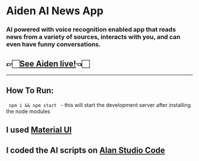 # Aiden AI News App
### AI powered with voice recognition enabled app that reads news from a variety of sources, interacts with you, and can even have funny conversations.

## 👉🏻[See Aiden live!](https://aidenapp.netlify.app//)👈🏻
---
## How To Run:
<code> npm i && npm start </code> - this will start the development server after installing the node modules

## I used [Material UI](https://material-ui.com/)

## I coded the AI scripts on [Alan Studio Code](https://alan.app/)



